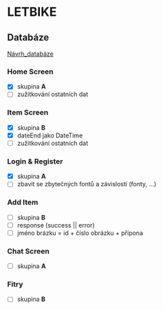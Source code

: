 # LETBIKE

## Databáze

[Návrh_databáze](https://dbdiagram.io/d/603a99cdfcdcb6230b21cb94)

### Home Screen

- [x] skupina __A__ 
- [ ] zužitkování ostatních dat

### Item Screen

- [x] skupina __B__
- [x] dateEnd jako DateTime
- [ ] zužitkování ostatních dat

### Login & Register

- [x] skupina __A__
- [ ] zbavit se zbytečných fontů a závislostí (fonty, ...)

### Add Item

- [ ] skupina __B__
- [ ] response (success || error)
- [ ] jméno brázku = id + číslo obrázku + přípona

### Chat Screen

- [ ] skupina __A__

### Fitry

- [ ] skupina __B__